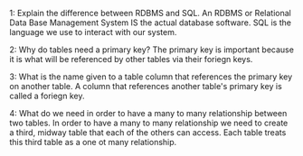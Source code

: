 1: Explain the difference between RDBMS and SQL.
An RDBMS or Relational Data Base Management System IS the actual database software. SQL is the language we use to interact with our system.

2: Why do tables need a primary key?
The primary key is important because it is what will be referenced by other tables via their foriegn keys.

3: What is the name given to a table column that references the primary key on another table.
A column that references another table's primary key is called a foriegn key.

4: What do we need in order to have a many to many relationship between two tables.
In order to have a many to many relationship we need to create a third, midway table that each of the others can access. Each table treats this third table as a one ot many relationship.
